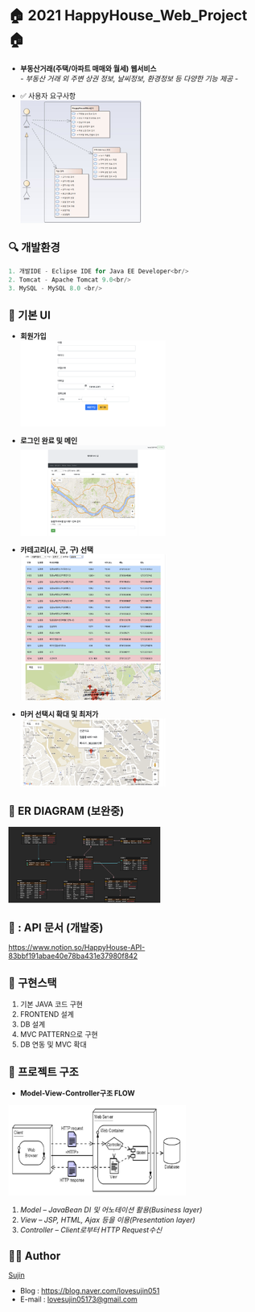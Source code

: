 # :house: 2021 HappyHouse_Web_Project :house:

- **부동산거래(주택/아파트 매매와 월세) 웹서비스**  
    *- 부동산 거래 외 주변 상권 정보, 날씨정보, 환경정보 등 다양한 기능 제공 -*

- :white_check_mark: 사용자 요구사항  
<img src="IMG/usecase.JPG" width="50%"></img>
    

## :mag: 개발환경

```java
1. 개발IDE - Eclipse IDE for Java EE Developer<br/>
2. Tomcat - Apache Tomcat 9.0<br/>
3. MySQL - MySQL 8.0 <br/>
```

## :loudspeaker: 기본 UI

- **회원가입**  
<img src="IMG/회원가입 화면.png" width="60%"></img>

- **로그인 완료 및 메인**  
<img src="IMG/로그인 완료 및 메인화면.png" width="60%"></img>

- **카테고리(시, 군, 구) 선택**  
<img src="IMG/카테고리 선택 화면.png" width="60%"></img>

- **마커 선택시 확대 및 최저가**  
<img src="IMG/마커 선택시 확대 및 최저가.png" width="60%"></img>


## :open_file_folder: ER DIAGRAM (보완중)
<img src="IMG/HappyHouse_DB.png" width="60%"></img>

## 👮 : API 문서 (개발중)
https://www.notion.so/HappyHouse-API-83bbf191abae40e78ba431e37980f842


## :1234: 구현스택

1. 기본 JAVA 코드 구현
2. FRONTEND 설계
3. DB 설계
4. MVC PATTERN으로 구현
5. DB 연동 및 MVC 확대

## :round_pushpin: 프로젝트 구조
- **Model-View-Controller구조 FLOW**  

<img src="IMG/mvcpattern.JPG" width="70%"></img>
1. *Model – JavaBean DI 및 어노테이션 활용(Business layer)*
2. *View – JSP, HTML, Ajax 등을 이용(Presentation layer)*
3. *Controller – Client로부터 HTTP Request수신*

## :girl::boy: Author
[Sujin](https://github.com/SujinJeong)
- Blog : https://blog.naver.com/lovesujin051
- E-mail : lovesujin05173@gmail.com

